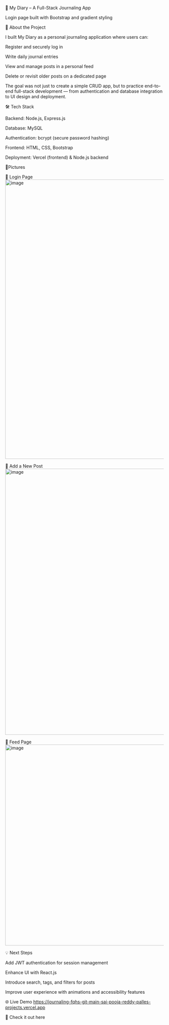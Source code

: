 📝 My Diary – A Full-Stack Journaling App


Login page built with Bootstrap and gradient styling

🚀 About the Project

I built My Diary as a personal journaling application where users can:

Register and securely log in

Write daily journal entries

View and manage posts in a personal feed

Delete or revisit older posts on a dedicated page

The goal was not just to create a simple CRUD app, but to practice end-to-end full-stack development — from authentication and database integration to UI design and deployment.

🛠️ Tech Stack

Backend: Node.js, Express.js

Database: MySQL

Authentication: bcrypt (secure password hashing)

Frontend: HTML, CSS, Bootstrap

Deployment: Vercel (frontend) & Node.js backend

📸Pictures

🔐 Login Page
<img width="1904" height="887" alt="image" src="https://github.com/user-attachments/assets/1511775c-8881-49b9-8ef1-8a58691d820b" />

📝 Add a New Post
<img width="1408" height="845" alt="image" src="https://github.com/user-attachments/assets/9c38919d-edbd-46a1-9643-1b1eaad9303d" />

📖 Feed Page
<img width="1876" height="638" alt="image" src="https://github.com/user-attachments/assets/26e9dfa8-adf2-41c8-8011-652c16098b10" />

💡 Next Steps

Add JWT authentication for session management

Enhance UI with React.js

Introduce search, tags, and filters for posts

Improve user experience with animations and accessibility features

🌐 Live Demo https://journaling-fqhs-git-main-sai-pooja-reddy-palles-projects.vercel.app

🔗 Check it out here

